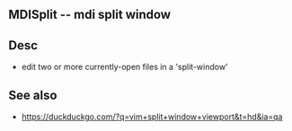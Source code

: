 
<!---
### <beg-file_info>
### document_metadata:
###   - caption: "__blank__"
###     desc: |
###         * AUTO-GENERATED-FILE ;; any direct edits will be lost
###     seeinstead: |
###         *  href="smartpath://mytrybits/t/trytexteditor/txt/blogtef.yaml.txt" find="uuid01rrmy004"
### <end-file_info>
--->

## MDISplit                 --  mdi split window

## Desc
* edit two or more currently-open files in a 'split-window'


## See also
* https://duckduckgo.com/?q=vim+split+window+viewport&t=hd&ia=qa



